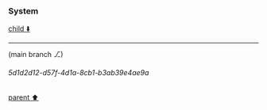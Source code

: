 ### System

[child ⬇️](#5d1d2d12-d57f-4d1a-8cb1-b3ab39e4ae9a)

---

(main branch ⎇)
###### 5d1d2d12-d57f-4d1a-8cb1-b3ab39e4ae9a
[parent ⬆️](#76becb96-79f1-4207-8eac-cfee143c4c67)
